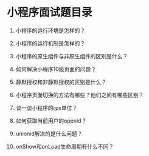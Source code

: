 # 小程序面试题目录

 1. 小程序的运行环境是怎样的？
 
 2. 小程序的运行机制是怎样的？
 
 3. 小程序的原生组件与非原生组件的区别是什么？
 
 4. 如何解决小程序10级页面的问题？
 
 5. 静默授权和非静默授权的区别是什么？
 
 6. 小程序页面切换的方法有哪些？他们之间有哪些区别？
 
 7. 谈一谈小程序的rpx单位？
 
 8. 如何获取当前用户的openid？
 
 9. unionid解决的是什么问题？
 
 10. onShow和onLoad生命周期有什么不同？
